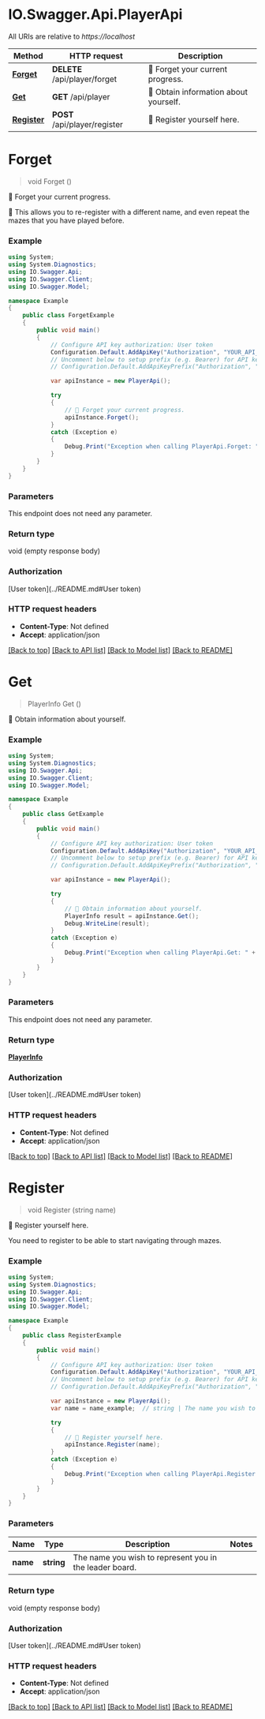 # IO.Swagger.Api.PlayerApi

All URIs are relative to *https://localhost*

Method | HTTP request | Description
------------- | ------------- | -------------
[**Forget**](PlayerApi.md#forget) | **DELETE** /api/player/forget | 🙈 Forget your current progress.
[**Get**](PlayerApi.md#get) | **GET** /api/player | 👤 Obtain information about yourself.
[**Register**](PlayerApi.md#register) | **POST** /api/player/register | 📝 Register yourself here.


<a name="forget"></a>
# **Forget**
> void Forget ()

🙈 Forget your current progress.

👻 This allows you to re-register with a different name, and even repeat the mazes that you have played before.

### Example
```csharp
using System;
using System.Diagnostics;
using IO.Swagger.Api;
using IO.Swagger.Client;
using IO.Swagger.Model;

namespace Example
{
    public class ForgetExample
    {
        public void main()
        {
            // Configure API key authorization: User token
            Configuration.Default.AddApiKey("Authorization", "YOUR_API_KEY");
            // Uncomment below to setup prefix (e.g. Bearer) for API key, if needed
            // Configuration.Default.AddApiKeyPrefix("Authorization", "Bearer");

            var apiInstance = new PlayerApi();

            try
            {
                // 🙈 Forget your current progress.
                apiInstance.Forget();
            }
            catch (Exception e)
            {
                Debug.Print("Exception when calling PlayerApi.Forget: " + e.Message );
            }
        }
    }
}
```

### Parameters
This endpoint does not need any parameter.

### Return type

void (empty response body)

### Authorization

[User token](../README.md#User token)

### HTTP request headers

 - **Content-Type**: Not defined
 - **Accept**: application/json

[[Back to top]](#) [[Back to API list]](../README.md#documentation-for-api-endpoints) [[Back to Model list]](../README.md#documentation-for-models) [[Back to README]](../README.md)

<a name="get"></a>
# **Get**
> PlayerInfo Get ()

👤 Obtain information about yourself.

### Example
```csharp
using System;
using System.Diagnostics;
using IO.Swagger.Api;
using IO.Swagger.Client;
using IO.Swagger.Model;

namespace Example
{
    public class GetExample
    {
        public void main()
        {
            // Configure API key authorization: User token
            Configuration.Default.AddApiKey("Authorization", "YOUR_API_KEY");
            // Uncomment below to setup prefix (e.g. Bearer) for API key, if needed
            // Configuration.Default.AddApiKeyPrefix("Authorization", "Bearer");

            var apiInstance = new PlayerApi();

            try
            {
                // 👤 Obtain information about yourself.
                PlayerInfo result = apiInstance.Get();
                Debug.WriteLine(result);
            }
            catch (Exception e)
            {
                Debug.Print("Exception when calling PlayerApi.Get: " + e.Message );
            }
        }
    }
}
```

### Parameters
This endpoint does not need any parameter.

### Return type

[**PlayerInfo**](PlayerInfo.md)

### Authorization

[User token](../README.md#User token)

### HTTP request headers

 - **Content-Type**: Not defined
 - **Accept**: application/json

[[Back to top]](#) [[Back to API list]](../README.md#documentation-for-api-endpoints) [[Back to Model list]](../README.md#documentation-for-models) [[Back to README]](../README.md)

<a name="register"></a>
# **Register**
> void Register (string name)

📝 Register yourself here.

You need to register to be able to start navigating through mazes.

### Example
```csharp
using System;
using System.Diagnostics;
using IO.Swagger.Api;
using IO.Swagger.Client;
using IO.Swagger.Model;

namespace Example
{
    public class RegisterExample
    {
        public void main()
        {
            // Configure API key authorization: User token
            Configuration.Default.AddApiKey("Authorization", "YOUR_API_KEY");
            // Uncomment below to setup prefix (e.g. Bearer) for API key, if needed
            // Configuration.Default.AddApiKeyPrefix("Authorization", "Bearer");

            var apiInstance = new PlayerApi();
            var name = name_example;  // string | The name you wish to represent you in the leader board.

            try
            {
                // 📝 Register yourself here.
                apiInstance.Register(name);
            }
            catch (Exception e)
            {
                Debug.Print("Exception when calling PlayerApi.Register: " + e.Message );
            }
        }
    }
}
```

### Parameters

Name | Type | Description  | Notes
------------- | ------------- | ------------- | -------------
 **name** | **string**| The name you wish to represent you in the leader board. | 

### Return type

void (empty response body)

### Authorization

[User token](../README.md#User token)

### HTTP request headers

 - **Content-Type**: Not defined
 - **Accept**: application/json

[[Back to top]](#) [[Back to API list]](../README.md#documentation-for-api-endpoints) [[Back to Model list]](../README.md#documentation-for-models) [[Back to README]](../README.md)

